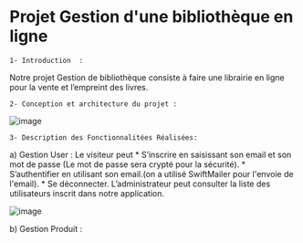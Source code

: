 # Projet Gestion d'une bibliothèque en ligne

    1- Introduction  :
Notre projet Gestion de bibliothèque consiste à faire une librairie en ligne pour la vente et  l’empreint des livres.

    2- Conception et architecture du projet :

![image](https://user-images.githubusercontent.com/80357350/151247119-f97b0fb0-3205-4b6b-abdd-88e9e1159ed4.png)


    3- Description des Fonctionnalitées Réalisées:
a) Gestion User :
Le visiteur peut * S’inscrire en saisissant son email et son mot de passe (Le mot de passe sera crypté pour la sécurité).
                 * S’authentifier en utilisant son email.(on a utilisé SwiftMailer pour l'envoie de l'email).
                 * Se déconnecter.
L’administrateur peut consulter la liste des utilisateurs inscrit dans notre application.

![image](https://user-images.githubusercontent.com/80357350/151244717-e8d2ec40-150a-4c44-9b60-cfdc65646be4.png)

b) Gestion Produit :

